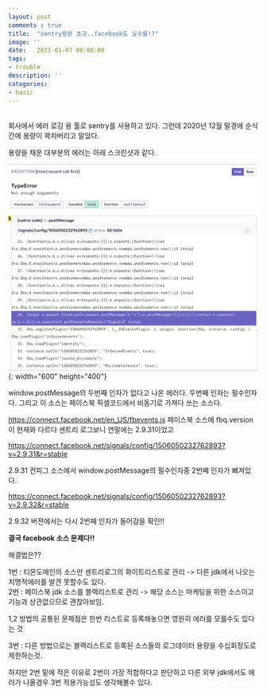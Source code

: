 ```yaml
---
layout: post
comments : true
title:  "sentry용량 초과..facebook도 실수를!?"
image: ''
date:   2021-01-07 00:00:00
tags:
- trouble
description: ''
categories:
- basic
---
```



<br>
회사에서 에러 로깅 용 툴로 sentry를 사용하고 있다.
그런데 2020년 12월 말경에 순식간에 용량이 꽉차버리고 말았다.

용량을 채운 대부분의 에러는 아래 스크린샷과 같다.

![센트리 캡처화면](/assets/img/2021-01-07-sentry.png){: width="600" height="400"}

window.postMessage의 두번째 인자가 없다고 나온 에러다. 두번째 인자는 필수인자다.
그리고 이 소스는 페이스북 픽셀코드에서 비동기로 가져다 쓰는 소스다.

https://connect.facebook.net/en_US/fbevents.js
페이스북 소스에 fbq.version이 현제와 다르다 센트리 로그보니 연말에는 2.9.31이었고 

https://connect.facebook.net/signals/config/1506050232762893?v=2.9.31&r=stable

2.9.31 컨피그 소스에서 window.postMessage의 필수인자중 2번째 인자가 빠져있다.

https://connect.facebook.net/signals/config/1506050232762893?v=2.9.32&r=stable

2.9.32 버젼에서는 다시 2번째 인자가 들어감을 확인!!

**결국 facebook 소스 문제다!!**

해결법은??

1번 : 티몬도메인의 소스만 센트리로그의 화이트리스트로 관리 
-> 다른 jdk에서 나오는 치명적에러를 발견 못할수도 있다.<br>
2번 : 페이스북 jdk 소스를 블랙리스트로 관리
-> 해당 소스는 마케팅을 위한 소스이고 기능과 상관없으므로 괜찮아보임.<br>

1,2 방법의 공통된 문제점은 한번 리스트로 등록해놓으면 영원히 에러를 모를수도 있다는 것<br>

3번 : 다른 방법으로는 블랙리스트로 등록된 소스들의 로그데이터 용량을 수십회정도로 제한하는것.<br>

하지만 2번 밑에 적은 이유로 2번이 가장 적합하다고 판단하고 다른 외부 jdk에서도 에러가 나올경우 3번 적용가능성도 생각해볼수 있다.





